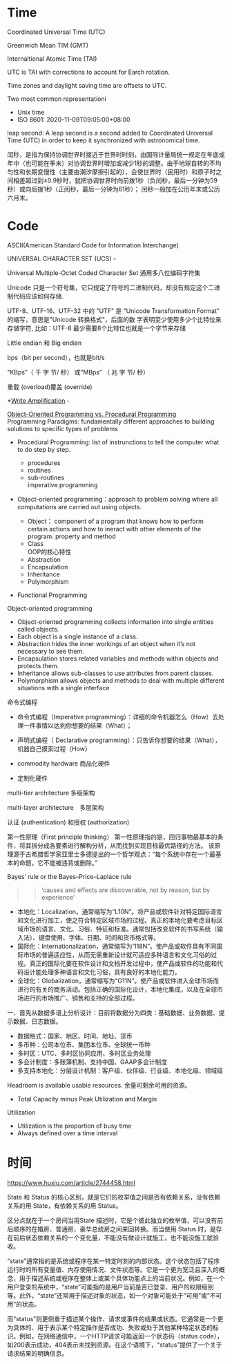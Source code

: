 

# Time

Coordinated Universal Time (UTC)

Greenwich Mean TIM (GMT)

Internaltional Atomic Time (TAI)

UTC is TAI with corrections to account for Earch rotation.

Time zones and daylight saving time are offsets to UTC.

Two most common representationi
* Unix time
* ISO 8601: 2020-11-09T09:05:00+08:00

leap second: A leap second is a second added to Coordinated Universal Time (UTC) in order to keep it synchronized with astronomical time. 

闰秒，是指为保持协调世界时接近于世界时时刻，由国际计量局统一规定在年底或年中（也可能在季末）对协调世界时增加或减少1秒的调整。由于地球自转的不均匀性和长期变慢性（主要由潮汐摩擦引起的），会使世界时（民用时）和原子时之间相差超过到±0.9秒时，就把协调世界时向前拨1秒（负闰秒，最后一分钟为59秒）或向后拨1秒（正闰秒，最后一分钟为61秒）； 闰秒一般加在公历年末或公历六月末。

# Code

ASCII(American Standard Code for Information Interchange)

UNIVERSAL CHARACTER SET (UCS) - 

Universal Multiple-Octet Coded Character Set 通用多八位编码字符集

Unicode 只是一个符号集，它只规定了符号的二进制代码，却没有规定这个二进制代码应该如何存储.

UTF-8、UTF-16、UTF-32 中的 "UTF" 是 "Unicode Transformation Format" 的缩写，意思是"Unicode 转换格式"，后面的数 字表明至少使用多少个比特位来存储字符, 比如：UTF-8 最少需要8个比特位也就是一个字节来存储

Little endian 和 Big endian

bps（bit per second），也就是bit/s

“KBps”（ 千 字 节/ 秒）  或“MBps” （ 兆 字 节/ 秒） 

重载 (overload)覆盖 (override)

*[Write Amplification](https://en.wikipedia.org/wiki/Write_amplification) -

[Object-Oriented Programming vs. Procedural Programming](https://study.com/academy/lesson/object-oriented-programming-vs-procedural-programming.html)   
Programming Paradigms: fundamentally different approaches to building solutions to specific types of problems

* Procedural Programming: list of instrunctions to tell the computer what to do step by step.
   * procedures
   * routines
   * sub-routines   
 imperative programming
* Object-oriented programming：approach to problem solving where all computations are carried out using objects.
   * Object： component of a program that knows how to perform certain actions and how to ineract with other elements of the program. property and method
   * Class   
   OOP的核心特性
   * Abstraction
   * Encapsulation
   * Inheritance
   * Polymorphism
   
   
* Functional Programming


Object-oriented  programming
* Object-oriented programming collects information into single entities called objects.
* Each object is a single instance of a class.
* Abstraction hides the inner workings of an object when it’s not necessary to see them.
* Encapsulation stores related variables and methods within objects and protects them.
* Inheritance allows sub-classes to use attributes from parent classes.
* Polymorphism allows objects and methods to deal with multiple different situations with a single interface

命令式编程
* 命令式编程（Imperative programming）：详细的命令机器怎么（How）去处理一件事情以达到你想要的结果（What）；
* 声明式编程（ Declarative programming）：只告诉你想要的结果（What），机器自己摸索过程（How）


* commodity hardware 商品化硬件
* 定制化硬件


 multi-tier architecture 多级架构
 
  multi-layer architecture　多层架构

认证 (authentication) 和授权 (authorization)

第一性原理（First principle thinking）
第一性原理指的是，回归事物最基本的条件，将其拆分成各要素进行解构分析，从而找到实现目标最优路径的方法。
该原理源于古希腊哲学家亚里士多德提出的一个哲学观点：“每个系统中存在一个最基本的命题，它不能被违背或删除。” 

Bayes’ rule or the Bayes–Price–Laplace rule
>>‘causes and effects are discoverable, not by reason, but by
>>experience’


* 本地化：Localization，通常缩写为“L10N”。将产品或软件针对特定国际语言和文化进行加工，使之符合特定区域市场的过程。真正的本地化要考虑目标区域市场的语言、文化、习俗、特征和标准。通常包括改变软件的书写系统（输入法）、键盘使用、字体、日期、时间和货币格式等。
* 国际化：Internationalization，通常缩写为“I18N”。使产品或软件具有不同国际市场的普遍适应性，从而无需重新设计就可适应多种语言和文化习俗的过程。真正的国际化要在软件设计和文档开发过程中，使产品或软件的功能和代码设计能处理多种语言和文化习俗，具有良好的本地化能力。
* 全球化：Globalization，通常缩写为“G11N”。使产品或软件进入全球市场而进行的有关的商务活动。包括正确的国际化设计，本地化集成，以及在全球市场进行的市场推广、销售和支持的全部过程。


一、首先从数据多语上分析设计：目前将数据分为四类：基础数据、业务数据、提示数据、日志数据。

* 数据格式：国家、地区、时间、地址、货币
* 多币种：公司本位币、集团本位币、全球统一币种
* 多时区：UTC、多时区协同应用、多时区业务处理
* 多会计制度：多账簿机制、支持中国、GAAP多会计制度
* 多支持本地化：分层设计机制：客户级、伙伴级、行业级、本地化级、领域级




Headroom is available usable resources. 余量可剩余可用的资源。
* Total Capacity minus Peak Utilization and Margin

Utilization
* Utilization is the proportion of busy time
* Always defined over a time interval

# 时间

https://www.huxiu.com/article/2744458.html


State 和 Status 的核心区别，就是它们的枚举值之间是否有依赖关系，没有依赖关系的用 State，有依赖关系的用 Status。

区分点就在于一个房间当用State 描述时，它是个彼此独立的枚举值，可以没有前后顺序的在婚房、普通房、豪华总统房之间来回转换。而当使用 Status 时，是存在前后状态依赖关系的一个变化量，不能没有做设计就施工，也不能没施工就验收。

“state”通常指的是系统或程序在某一特定时刻的内部状态。这个状态包括了程序运行时的所有变量值、内存使用情况、文件状态等。它是一个更为宽泛且深入的概念，用于描述系统或程序在整体上或某个具体功能点上的当前状况。例如，在一个用户登录的系统中，“state”可能指的是用户当前是否已登录、用户的权限级别等。此外，“state”还常用于描述对象的状态，如一个对象可能处于“可用”或“不可用”的状态。

而“status”则更侧重于描述某个操作、请求或事件的结果或状态。它通常是一个更为具体的、用于表示某个特定操作是否成功、失败或处于其他某种特定状态的标识。例如，在网络通信中，一个HTTP请求可能返回一个状态码（status code），如200表示成功，404表示未找到资源。在这个语境下，“status”提供了一个关于请求结果的明确信息。